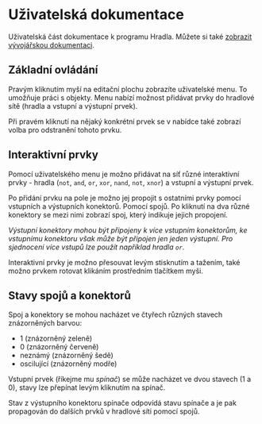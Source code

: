 # Uživatelská dokumentace

Uživatelská část dokumentace k programu Hradla. Můžete si také [zobrazit vývojářskou dokumentaci](developer.md).

## Základní ovládání
Pravým kliknutím myší na editační plochu zobrazíte
uživatelské menu. To umožňuje práci s objekty. Menu nabízí
možnost přidávat prvky do hradlové sítě
(hradla a vstupní a výstupní prvek).

Při pravém kliknutí na nějaký konkrétní prvek se v nabídce také
zobrazí volba pro odstranění tohoto prvku. 

## Interaktivní prvky
Pomocí uživatelského menu je možno přidávat na síť různé
interaktivní prvky - hradla (`not`, `and`, `or`, `xor`, `nand`, `not`, `xnor`)
a vstupní a výstupní prvek.

Po přidání prvku na pole je možno jej propojit s ostatními
prvky pomocí vstupních a výstupních konektorů. Pomocí spojů.
Po kliknutí na dva různé konektory se mezi nimi zobrazí spoj,
který indikuje jejich propojení.

_Výstupní konektory mohou být připojeny k více vstupním
konektorům, ke vstupnímu konektoru však může být připojen
jen jeden výstupní. Pro sjednocení více vstupů lze použít
například hradla `or`._

Interaktivní prvky je možno přesouvat levým stisknutím
a tažením, také možno prvkem rotovat klikáním prostředním
tlačítkem myši.

## Stavy spojů a konektorů

Spoj a konektory se mohou nacházet ve čtyřech různých stavech
znázorněných barvou:

- 1 (znázorněný zeleně)
- 0 (znázorněný červeně)
- neznámý (znázorněný šedě)
- oscilující (znázorněný modře)

Vstupní prvek (říkejme mu _spínač_) se může nacházet ve dvou
stavech (1 a 0), stavy lze přepínat levým kliknutím
na spínač.

Stav z výstupního konektoru spínače odpovídá stavu spínače
a je pak propagován do dalších prvků v hradlové síti pomocí spojů.

 